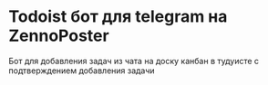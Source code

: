 # Todoist бот для telegram на ZennoPoster
Бот для добавления задач из чата на доску канбан в тудуисте с подтверждением добавления задачи
